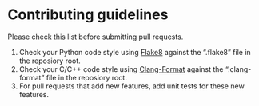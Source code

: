 # Contributing guidelines

Please check this list before submitting pull requests.

1. Check your Python code style using [Flake8](http://flake8.pycqa.org) against the “.flake8” file in the reposiory
   root.
2. Check your C/C++ code style using [Clang-Format](https://clang.llvm.org/docs/ClangFormat.html) against the
   “.clang-format” file in the reposiory root.
3. For pull requests that add new features, add unit tests for these new features.
